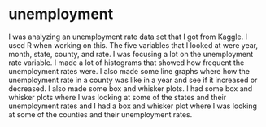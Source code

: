 # unemployment
I was analyzing an unemployment rate data set that I got from Kaggle. I used R when working on this. The five variables that I looked at were year, month, state, county, and rate. I was focusing a lot on the unemployment rate variable. I made a lot of histograms that showed how frequent the unemployment rates were. I also made some line graphs where how the unemployment rate in a county was like in a year and see if it increased or decreased. I also made some box and whisker plots. I had some box and whisker plots where I was looking at some of the states and their unemployment rates and I had a box and whisker plot where I was looking at some of the counties and their unemployment rates.
